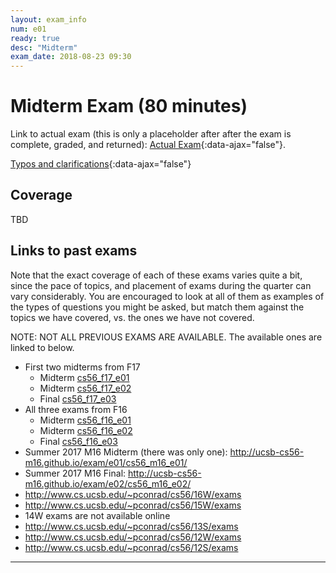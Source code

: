 ```yaml
---
layout: exam_info
num: e01
ready: true
desc: "Midterm"
exam_date: 2018-08-23 09:30
---
```



<div style="display:none;">  http://ucsb-cs56-w18.github.io/exam/e01
</div>

# Midterm Exam (80 minutes)

Link to actual exam (this is only a placeholder after after the exam is complete, graded,
and returned): [Actual Exam](cs56_m18_e01/){:data-ajax="false"}.

[Typos and clarifications](typos){:data-ajax="false"}


## Coverage

TBD

## Links to past exams

Note that the exact coverage of each of these exams varies quite a bit, since the pace of topics, and placement of exams during the quarter can vary considerably.  You are encouraged to look at all of them as examples of the types of questions you might be asked, but
match them against the topics we have covered, vs. the ones we have not covered.

NOTE: NOT ALL PREVIOUS EXAMS ARE AVAILABLE.    The available ones are linked to below.

* First two midterms from F17
    * Midterm [cs56_f17_e01](http://ucsb-cs56-f17.github.io/exam/e01/cs56_f17_e01/)
    * Midterm [cs56_f17_e02](http://ucsb-cs56-f17.github.io/exam/e02/cs56_f17_e02/)
    * Final [cs56_f17_e03](http://ucsb-cs56-f17.github.io/exam/e03/cs56_f17_e03/)	
* All three exams from F16
    * Midterm [cs56_f16_e01](http://ucsb-cs56-f16.github.io/exam/e01/cs56_f16_e01/)
    * Midterm [cs56_f16_e02](http://ucsb-cs56-f16.github.io/exam/e01/cs56_f16_e02/)
    * Final [cs56_f16_e03](http://ucsb-cs56-f16.github.io/cs56_f16_e03/)
* Summer 2017 M16 Midterm (there was only one): <http://ucsb-cs56-m16.github.io/exam/e01/cs56_m16_e01/>
* Summer 2017 M16 Final: <http://ucsb-cs56-m16.github.io/exam/e02/cs56_m16_e02/>
* <http://www.cs.ucsb.edu/~pconrad/cs56/16W/exams> 
* <http://www.cs.ucsb.edu/~pconrad/cs56/15W/exams>
* 14W exams are not available online
* <http://www.cs.ucsb.edu/~pconrad/cs56/13S/exams>
* <http://www.cs.ucsb.edu/~pconrad/cs56/12W/exams>
* <http://www.cs.ucsb.edu/~pconrad/cs56/12S/exams>


---

<div style="display:none;">  http://ucsb-cs56-m18.github.io/exam/e01 </div>
